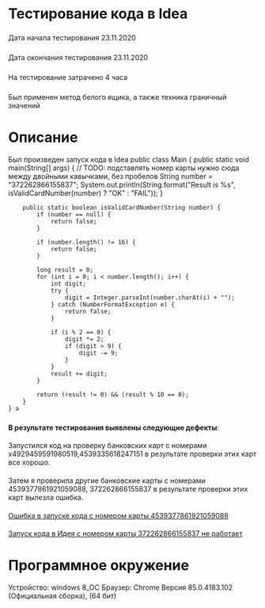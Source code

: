 # **Тестирование кода в Idea**
### 
Дата начала тестирования 23.11.2020
###
 Дата окончания тестирования 23.11.2020
### 
На тестирование затрачено 4 часа 
###
 Был применен метод белого ящика, а также техника граничный значений
# **Описание**
Был произведен запуск кода в Idea
 public class Main {
        public static void main(String[] args) {
            // TODO: подставлять номер карты нужно сюда между двойными кавычками, без пробелов
            String number = "372262866155837";
            System.out.println(String.format("Result is %s", isValidCardNumber(number) ? "OK" : "FAIL"));
        }

        public static boolean isValidCardNumber(String number) {
            if (number == null) {
                return false;
            }

            if (number.length() != 16) {
                return false;
            }

            long result = 0;
            for (int i = 0; i < number.length(); i++) {
                int digit;
                try {
                    digit = Integer.parseInt(number.charAt(i) + "");
                } catch (NumberFormatException e) {
                    return false;
                }

                if (i % 2 == 0) {
                    digit *= 2;
                    if (digit > 9) {
                        digit -= 9;
                    }
                }
                result += digit;
            }

            return (result != 0) && (result % 10 == 0);
        }
    } а


###
**В результате тестирования выявлены следующие дефекты**:
#### 
 Запустился код на проверку банковских карт с номерами х4929459591980519,4539335618247151
 в результате проверки этих карт все хорошо. 
####
Затем я проверила другие банковские карты с номерами 4539377861921059088, 372262866155837
 в результате проверки этих карт вылезла ошибка. 
####
[Ошибка в запуске кода с номером карты 4539377861921059088](https://github.com/Tatachel74/Task1.2/issues/1)
####
[Запуск кода в Идея с номером карты 372262866155837 не работает](https://github.com/Tatachel74/Task1.2/issues/2)

# **Программное окружение**
Устройство: windows 8_OC
Браузер: Chrome Версия 85.0.4183.102 (Официальная сборка), (64 бит)
